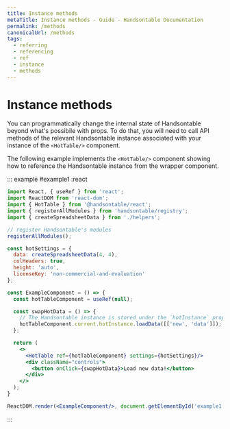 ```yaml
---
title: Instance methods
metaTitle: Instance methods - Guide - Handsontable Documentation
permalink: /methods
canonicalUrl: /methods
tags:
  - referring
  - referencing
  - ref
  - instance
  - methods
---
```


# Instance methods

You can programmatically change the internal state of Handsontable beyond what's possibile with props. To do that, you will need to call API methods of the relevant Handsontable instance associated with your instance of the `<HotTable/>` component.

The following example implements the `<HotTable/>` component showing how to reference the Handsontable instance from the wrapper component. 

::: example #example1 :react
```jsx
import React, { useRef } from 'react';
import ReactDOM from 'react-dom';
import { HotTable } from '@handsontable/react';
import { registerAllModules } from 'handsontable/registry';
import { createSpreadsheetData } from './helpers';

// register Handsontable's modules
registerAllModules();

const hotSettings = {
  data: createSpreadsheetData(4, 4),
  colHeaders: true,
  height: 'auto',
  licenseKey: 'non-commercial-and-evaluation'
};

const ExampleComponent = () => {
  const hotTableComponent = useRef(null);

  const swapHotData = () => {
    // The Handsontable instance is stored under the `hotInstance` property of the wrapper component.
    hotTableComponent.current.hotInstance.loadData([['new', 'data']]);
  };

  return (
    <>
      <HotTable ref={hotTableComponent} settings={hotSettings}/>
      <div className="controls">
        <button onClick={swapHotData}>Load new data!</button>
      </div>
    </>
  );
}

ReactDOM.render(<ExampleComponent/>, document.getElementById('example1'));
```
:::
